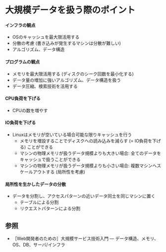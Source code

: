 # 大規模データを扱う際のポイント
#### インフラの観点
- OSのキャッシュを最大限活用する
- 分散の考慮 (書き込みが発生するマシンは分散が難しい)
- アルゴリズム、データ構造

#### プログラムの観点
- メモリを最大限活用する (ディスクのシーク回数を最小化する)
- データ量の増加に強いアルゴリズム、データ構造を扱う
- データ圧縮、検索技術を活用する

#### CPU負荷を下げる
- CPUの数を増やす

#### IO負荷を下げる
- Linuxはメモリが空いている場合可能な限りキャッシュを行う
  - メモリを増設することでディスクへの読み込みを減らす (= IO負荷を下げる) ことができる
  - マシンの物理メモリが扱うデータ規模よりも大きい場合: 全てのデータをキャッシュで扱うことができる
  - マシンの物理メモリが扱うデータ規模よりも小さい場合: 複数マシンへスケールアウトする (局所性を考慮)

#### 局所性を生かしたデータの分散
- データを分割し、アクセスパターンの近いデータ同士を同じマシンに置く
  - テーブルによる分割
  - リクエストパターンによる分割

## 参照
- ［Web開発者のための］大規模サービス技術入門 ― データ構造、メモリ、OS、DB、サーバ/インフラ
